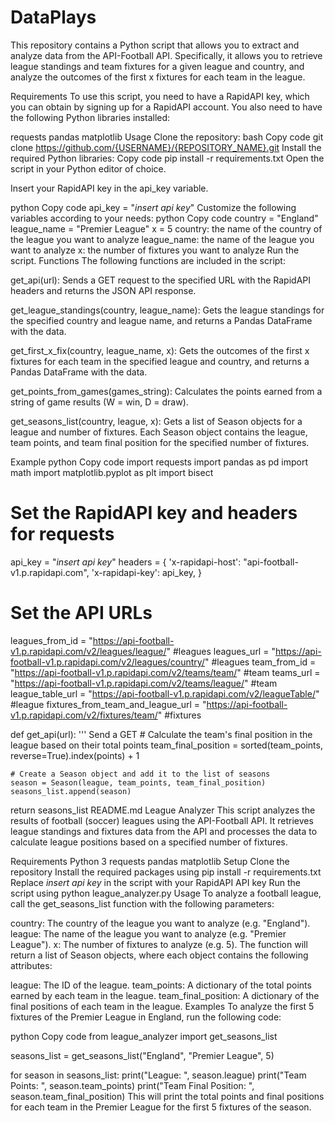 # DataPlays

This repository contains a Python script that allows you to extract and analyze data from the API-Football API. Specifically, it allows you to retrieve league standings and team fixtures for a given league and country, and analyze the outcomes of the first x fixtures for each team in the league.

Requirements
To use this script, you need to have a RapidAPI key, which you can obtain by signing up for a RapidAPI account. You also need to have the following Python libraries installed:

requests
pandas
matplotlib
Usage
Clone the repository:
bash
Copy code
git clone https://github.com/{USERNAME}/{REPOSITORY_NAME}.git
Install the required Python libraries:
Copy code
pip install -r requirements.txt
Open the script in your Python editor of choice.

Insert your RapidAPI key in the api_key variable.

python
Copy code
api_key = "*insert api key*"
Customize the following variables according to your needs:
python
Copy code
country = "England"
league_name = "Premier League"
x = 5
country: the name of the country of the league you want to analyze
league_name: the name of the league you want to analyze
x: the number of fixtures you want to analyze
Run the script.
Functions
The following functions are included in the script:

get_api(url): Sends a GET request to the specified URL with the RapidAPI headers and returns the JSON API response.

get_league_standings(country, league_name): Gets the league standings for the specified country and league name, and returns a Pandas DataFrame with the data.

get_first_x_fix(country, league_name, x): Gets the outcomes of the first x fixtures for each team in the specified league and country, and returns a Pandas DataFrame with the data.

get_points_from_games(games_string): Calculates the points earned from a string of game results (W = win, D = draw).

get_seasons_list(country, league, x): Gets a list of Season objects for a league and number of fixtures. Each Season object contains the league, team points, and team final position for the specified number of fixtures.

Example
python
Copy code
import requests
import pandas as pd
import math
import matplotlib.pyplot as plt
import bisect

# Set the RapidAPI key and headers for requests
api_key = "*insert api key*"
headers = {
    'x-rapidapi-host': "api-football-v1.p.rapidapi.com",
    'x-rapidapi-key': api_key,
}

# Set the API URLs
leagues_from_id = "https://api-football-v1.p.rapidapi.com/v2/leagues/league/" #leagues
leagues_url = "https://api-football-v1.p.rapidapi.com/v2/leagues/country/" #leagues
team_from_id = "https://api-football-v1.p.rapidapi.com/v2/teams/team/" #team
teams_url = "https://api-football-v1.p.rapidapi.com/v2/teams/league/" #team
league_table_url = "https://api-football-v1.p.rapidapi.com/v2/leagueTable/" #league
fixtures_from_team_and_league_url = "https://api-football-v1.p.rapidapi.com/v2/fixtures/team/" #fixtures

def get_api(url):
    '''
    Send a GET
    # Calculate the team's final position in the league based on their total points
    team_final_position = sorted(team_points, reverse=True).index(points) + 1
    
    # Create a Season object and add it to the list of seasons
    season = Season(league, team_points, team_final_position)
    seasons_list.append(season)

return seasons_list
README.md
League Analyzer
This script analyzes the results of football (soccer) leagues using the API-Football API. It retrieves league standings and fixtures data from the API and processes the data to calculate league positions based on a specified number of fixtures.

Requirements
Python 3
requests
pandas
matplotlib
Setup
Clone the repository
Install the required packages using pip install -r requirements.txt
Replace *insert api key* in the script with your RapidAPI API key
Run the script using python league_analyzer.py
Usage
To analyze a football league, call the get_seasons_list function with the following parameters:

country: The country of the league you want to analyze (e.g. "England").
league: The name of the league you want to analyze (e.g. "Premier League").
x: The number of fixtures to analyze (e.g. 5).
The function will return a list of Season objects, where each object contains the following attributes:

league: The ID of the league.
team_points: A dictionary of the total points earned by each team in the league.
team_final_position: A dictionary of the final positions of each team in the league.
Examples
To analyze the first 5 fixtures of the Premier League in England, run the following code:

python
Copy code
from league_analyzer import get_seasons_list

seasons_list = get_seasons_list("England", "Premier League", 5)

for season in seasons_list:
    print("League: ", season.league)
    print("Team Points: ", season.team_points)
    print("Team Final Position: ", season.team_final_position)
This will print the total points and final positions for each team in the Premier League for the first 5 fixtures of the season.
